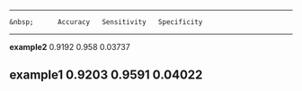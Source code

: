 
-----------------------------------------------------
    &nbsp;      Accuracy   Sensitivity   Specificity 
-------------- ---------- ------------- -------------
 **example2**    0.9192       0.958        0.03737   

 **example1**    0.9203      0.9591        0.04022   
-----------------------------------------------------

